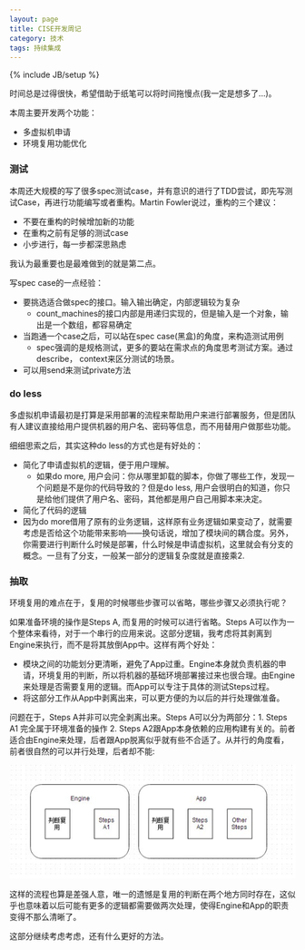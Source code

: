 ```yaml
---
layout: page  
title: CISE开发周记   
category: 技术   
tags: 持续集成    
---
```

{% include JB/setup %}

时间总是过得很快，希望借助于纸笔可以将时间拖慢点(我一定是想多了...)。

本周主要开发两个功能：

- 多虚拟机申请
- 环境复用功能优化

### 测试
本周还大规模的写了很多spec测试case，并有意识的进行了TDD尝试，即先写测试Case，再进行功能编写或者重构。Martin Fowler说过，重构的三个建议：

- 不要在重构的时候增加新的功能
- 在重构之前有足够的测试case
- 小步进行，每一步都深思熟虑

我认为最重要也是最难做到的就是第二点。

写spec case的一点经验：

- 要挑选适合做spec的接口。输入输出确定，内部逻辑较为复杂
  - count_machines的接口内部是用递归实现的，但是输入是一个对象，输出是一个数组，都容易确定
- 当跑通一个case之后，可以站在spec case(黑盒)的角度，来构造测试用例
  - spec强调的是规格测试，更多的要站在需求点的角度思考测试方案。通过describe， context来区分测试的场景。
- 可以用send来测试private方法

### do less 
多虚拟机申请最初是打算是采用部署的流程来帮助用户来进行部署服务，但是团队有人建议直接给用户提供机器的用户名、密码等信息，而不用替用户做那些功能。

细细思索之后，其实这种do less的方式也是有好处的：

- 简化了申请虚拟机的逻辑，便于用户理解。
  - 如果do more, 用户会问：你从哪里卸载的脚本，你做了哪些工作，发现一个问题是不是你的代码导致的？但是do less, 用户会很明白的知道，你只是给他们提供了用户名、密码，其他都是用户自己用脚本来决定。
-  简化了代码的逻辑
  - 因为do more借用了原有的业务逻辑，这样原有业务逻辑如果变动了，就需要考虑是否给这个功能带来影响——换句话说，增加了模块间的耦合度。另外，你需要进行判断什么时候是部署，什么时候是申请虚拟机，这里就会有分支的概念。一旦有了分支，一般某一部分的逻辑复杂度就是直接乘2.

### 抽取 

环境复用的难点在于，复用的时候哪些步骤可以省略，哪些步骤又必须执行呢？

如果准备环境的操作是Steps A, 而复用的时候可以进行省略。Steps A可以作为一个整体来看待，对于一个串行的应用来说。这部分逻辑，我考虑将其剥离到Engine来执行，而不是将其放倒App中。这样有两个好处：

- 模块之间的功能划分更清晰，避免了App过重。Engine本身就负责机器的申请，环境复用的判断，所以将机器的基础环境部署接过来也很合理。由Engine来处理是否需要复用的逻辑。而App可以专注于具体的测试Steps过程。
- 将这部分工作从App中剥离出来，可以更方便的为以后的并行处理做准备。

问题在于，Steps A并非可以完全剥离出来。Steps A可以分为两部分：1. Steps A1 完全属于环境准备的操作 2. Steps A2跟App本身依赖的应用构建有关的。前者适合由Engine来处理，后者跟App脱离似乎就有些不合适了。从并行的角度看，前者很自然的可以并行处理，后者却不能:

![reuse](/image/reuse.jpg)

这样的流程也算是差强人意，唯一的遗憾是复用的判断在两个地方同时存在，这似乎也意味着以后可能有更多的逻辑都需要做两次处理，使得Engine和App的职责变得不那么清晰了。

这部分继续考虑考虑，还有什么更好的方法。